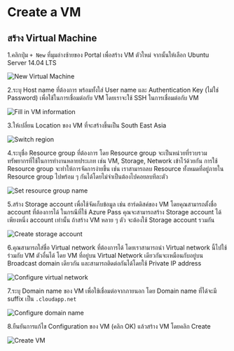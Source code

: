 # Create a VM
## สร้าง Virtual Machine
1.คลิกปุ่ม `+ New` ที่มุมล่างซ้ายของ Portal เพื่อสร้าง VM ตัวใหม่ จากนั้นให้เลือก Ubuntu Server 14.04 LTS

![New Virtual Machine](http://goo.gl/dATiIL)

2.ระบุ Host name ที่ต้องการ พร้อมทั้งใส่ User name และ Authentication Key (ไม่ใช่ Password) เพื่อใช้ในการเชื่อมต่อกับ VM โดยเราจะใช้ SSH ในการเชื่อมต่อกับ VM

![Fill in VM information](http://goo.gl/SU4lF5)

3.ให้เปลี่ยน Location ของ VM ที่จะสร้างขึ้นเป็น South East Asia

![Switch region](http://goo.gl/g2A7Fs)

4.ระบุชื่อ Resource group ที่ต้องการ โดย Resource group จะเป็นหน่วยที่รวบรวมทรัพยากรที่ใช้ในการทำงานหลายประเภท เช่น VM, Storage, Network เข้าไว้ด้วยกัน การใช้ Resource group จะทำให้การจัดการง่ายขึ้น เช่น เราสามารถลบ Resource ทั้งหมดที่อยู่ภายใน Resource group ไปพร้อม ๆ กันได้โดยไม่จำเป็นต้องไปคอยลบทีละตัว

![Set resource group name](http://goo.gl/uwv6GI)

5.สร้าง Storage account เพื่อใช้จัดเก็บข้อมูล เช่น ฮาร์ดดิสค์ของ VM โดยคุณสามารถตั้งชื่อ account ที่ต้องการได้ ในกรณีที่ใช้ Azure Pass คุณจะสามารถสร้าง Storage account ได้เพียงหนึ่ง account เท่านั้น ถ้าสร้าง VM หลาย ๆ ตัว จะต้องใช้ Storage account รวมกัน

![Create storage account](http://goo.gl/BemidQ)

6.คุณสามารถใส่ชื่อ Virtual network ที่ต้องการได้ โดยเราสามารถนำ Virtual network นี้ไปใช้ร่วมกับ VM ตัวอื่นได้ โดย VM ที่อยู่บน Virtual Network เดียวกันจะเหมือนกับอยู่บน Broadcast domain เดียวกัน และสามารถติดต่อกันได้โดยใช้ Private IP address

![Configure virtual network](http://goo.gl/0D2Cyl)

7.ระบุ Domain name ของ VM เพื่อใช้เชื่อมต่อจากภายนอก โดย Domain name ที่ได้จะมี suffix เป็น `.cloudapp.net`

![Configure domain name](http://goo.gl/J6kfhU)

8.ยืนยันการแก้ไข Configuration ของ VM (คลิก OK) แล้วสร้าง VM โดยคลิก Create

![Create VM](http://goo.gl/021xfE)

